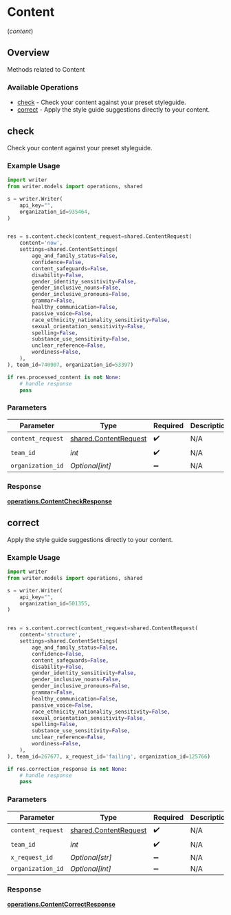 # Content
(*content*)

## Overview

Methods related to Content

### Available Operations

* [check](#check) - Check your content against your preset styleguide.
* [correct](#correct) - Apply the style guide suggestions directly to your content.

## check

Check your content against your preset styleguide.

### Example Usage

```python
import writer
from writer.models import operations, shared

s = writer.Writer(
    api_key="",
    organization_id=935464,
)


res = s.content.check(content_request=shared.ContentRequest(
    content='now',
    settings=shared.ContentSettings(
        age_and_family_status=False,
        confidence=False,
        content_safeguards=False,
        disability=False,
        gender_identity_sensitivity=False,
        gender_inclusive_nouns=False,
        gender_inclusive_pronouns=False,
        grammar=False,
        healthy_communication=False,
        passive_voice=False,
        race_ethnicity_nationality_sensitivity=False,
        sexual_orientation_sensitivity=False,
        spelling=False,
        substance_use_sensitivity=False,
        unclear_reference=False,
        wordiness=False,
    ),
), team_id=740907, organization_id=53397)

if res.processed_content is not None:
    # handle response
    pass
```

### Parameters

| Parameter                                                      | Type                                                           | Required                                                       | Description                                                    |
| -------------------------------------------------------------- | -------------------------------------------------------------- | -------------------------------------------------------------- | -------------------------------------------------------------- |
| `content_request`                                              | [shared.ContentRequest](../../models/shared/contentrequest.md) | :heavy_check_mark:                                             | N/A                                                            |
| `team_id`                                                      | *int*                                                          | :heavy_check_mark:                                             | N/A                                                            |
| `organization_id`                                              | *Optional[int]*                                                | :heavy_minus_sign:                                             | N/A                                                            |


### Response

**[operations.ContentCheckResponse](../../models/operations/contentcheckresponse.md)**


## correct

Apply the style guide suggestions directly to your content.

### Example Usage

```python
import writer
from writer.models import operations, shared

s = writer.Writer(
    api_key="",
    organization_id=501355,
)


res = s.content.correct(content_request=shared.ContentRequest(
    content='structure',
    settings=shared.ContentSettings(
        age_and_family_status=False,
        confidence=False,
        content_safeguards=False,
        disability=False,
        gender_identity_sensitivity=False,
        gender_inclusive_nouns=False,
        gender_inclusive_pronouns=False,
        grammar=False,
        healthy_communication=False,
        passive_voice=False,
        race_ethnicity_nationality_sensitivity=False,
        sexual_orientation_sensitivity=False,
        spelling=False,
        substance_use_sensitivity=False,
        unclear_reference=False,
        wordiness=False,
    ),
), team_id=267677, x_request_id='failing', organization_id=125766)

if res.correction_response is not None:
    # handle response
    pass
```

### Parameters

| Parameter                                                      | Type                                                           | Required                                                       | Description                                                    |
| -------------------------------------------------------------- | -------------------------------------------------------------- | -------------------------------------------------------------- | -------------------------------------------------------------- |
| `content_request`                                              | [shared.ContentRequest](../../models/shared/contentrequest.md) | :heavy_check_mark:                                             | N/A                                                            |
| `team_id`                                                      | *int*                                                          | :heavy_check_mark:                                             | N/A                                                            |
| `x_request_id`                                                 | *Optional[str]*                                                | :heavy_minus_sign:                                             | N/A                                                            |
| `organization_id`                                              | *Optional[int]*                                                | :heavy_minus_sign:                                             | N/A                                                            |


### Response

**[operations.ContentCorrectResponse](../../models/operations/contentcorrectresponse.md)**

